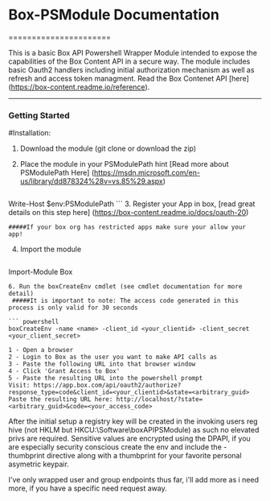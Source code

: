 # Box-PSModule Documentation
======================

This is a basic Box API Powershell Wrapper Module intended to expose the capabilities of the Box Content API in a secure way.  The module includes basic Oauth2 handlers including initial authorization mechanism as well as refresh and access token managment. Read the Box Contenet API [here] (https://box-content.readme.io/reference).

--------

### Getting Started
#Installation:
1. Download the module (git clone or download the zip)
2. Place the module in your PSModulePath hint [Read more about PSModulePath Here] (https://msdn.microsoft.com/en-us/library/dd878324%28v=vs.85%29.aspx)

   ``` powershell
Write-Host $env:PSModulePath
    ```
3. Register your App in box, [read great details on this step here] (https://box-content.readme.io/docs/oauth-20)

    #####If your box org has restricted apps make sure your allow your app!

4. Import the module

   ``` powershell
Import-Module Box
   ```
6. Run the boxCreateEnv cmdlet (see cmdlet documentation for more detail)
    #####It is important to note: The access code generated in this process is only valid for 30 seconds

   ``` powershell
boxCreateEnv -name <name> -client_id <your_clientid> -client_secret <your_client_secret>

1 - Open a browser
2 - Login to Box as the user you want to make API calls as
3 - Paste the following URL into that browser window
4 - Click 'Grant Access to Box'
5 - Paste the resulting URL into the powershell prompt
Visit: https://app.box.com/api/oauth2/authorize?response_type=code&client_id=<your_clientid>&state=<arbitrary_guid>
Paste the resulting URL here: http://localhost/?state=<arbitrary_guid>&code=<your_access_code>
   ```

After the initial setup a registry key will be created in the invoking users reg hive (not HKLM but HKCU:\Software\boxAPIPSModule) as such no elevated privs are required. Sensitive values are encrypted using the DPAPI, if you are especially security conscious create the env and include the -thumbprint directive along with a thumbprint for your favorite personal asymetric keypair.

I've only wrapped user and group endpoints thus far, i'll add more as i need more, if you have a specific need request away.
